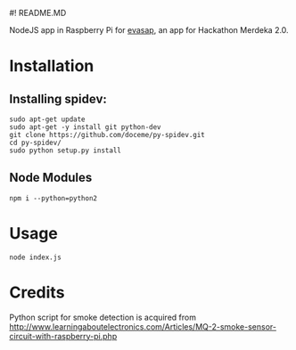 #! README.MD

NodeJS app in Raspberry Pi for [evasap](https://github.com/haritsE/evasap), an app for Hackathon Merdeka 2.0.

# Installation

## Installing spidev:

```
sudo apt-get update
sudo apt-get -y install git python-dev
git clone https://github.com/doceme/py-spidev.git
cd py-spidev/
sudo python setup.py install
```
## Node Modules

```
npm i --python=python2
```

# Usage

```
node index.js
```

# Credits

Python script for smoke detection is acquired from
http://www.learningaboutelectronics.com/Articles/MQ-2-smoke-sensor-circuit-with-raspberry-pi.php
